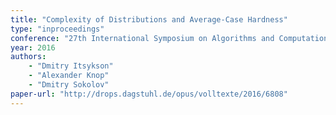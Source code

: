 ```yaml
---
title: "Complexity of Distributions and Average-Case Hardness"
type: "inproceedings"
conference: "27th International Symposium on Algorithms and Computation (ISAAC 2016)"
year: 2016
authors:    
    - "Dmitry Itsykson"
    - "Alexander Knop"
    - "Dmitry Sokolov"
paper-url: "http://drops.dagstuhl.de/opus/volltexte/2016/6808"
---
```

